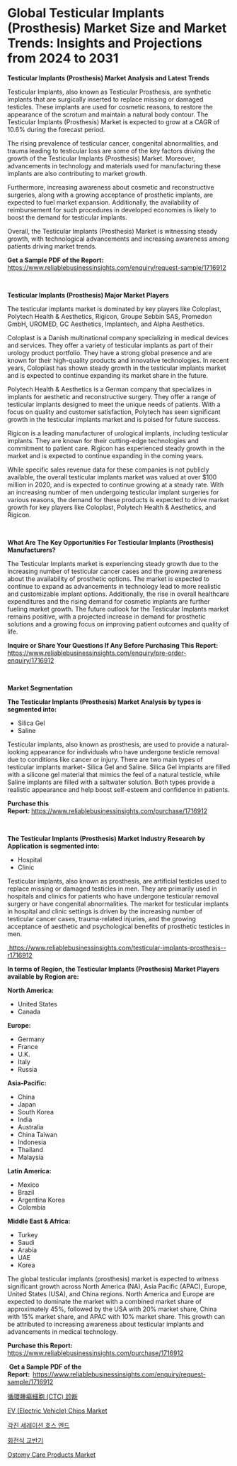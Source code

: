 <p><h1>Global Testicular Implants (Prosthesis) Market Size and Market Trends: Insights and Projections from 2024 to 2031</h1></p><p><strong>Testicular Implants (Prosthesis) Market Analysis and Latest Trends</strong></p>
<p><p>Testicular Implants, also known as Testicular Prosthesis, are synthetic implants that are surgically inserted to replace missing or damaged testicles. These implants are used for cosmetic reasons, to restore the appearance of the scrotum and maintain a natural body contour. The Testicular Implants (Prosthesis) Market is expected to grow at a CAGR of 10.6% during the forecast period.</p><p>The rising prevalence of testicular cancer, congenital abnormalities, and trauma leading to testicular loss are some of the key factors driving the growth of the Testicular Implants (Prosthesis) Market. Moreover, advancements in technology and materials used for manufacturing these implants are also contributing to market growth.</p><p>Furthermore, increasing awareness about cosmetic and reconstructive surgeries, along with a growing acceptance of prosthetic implants, are expected to fuel market expansion. Additionally, the availability of reimbursement for such procedures in developed economies is likely to boost the demand for testicular implants.</p><p>Overall, the Testicular Implants (Prosthesis) Market is witnessing steady growth, with technological advancements and increasing awareness among patients driving market trends.</p></p>
<p><strong>Get a Sample PDF of the Report:&nbsp;</strong> <a href="https://www.reliablebusinessinsights.com/enquiry/request-sample/1716912">https://www.reliablebusinessinsights.com/enquiry/request-sample/1716912</a></p>
<p>&nbsp;</p>
<p><strong>Testicular Implants (Prosthesis) Major Market Players</strong></p>
<p><p>The testicular implants market is dominated by key players like Coloplast, Polytech Health & Aesthetics, Rigicon, Groupe Sebbin SAS, Promedon GmbH, UROMED, GC Aesthetics, Implantech, and Alpha Aesthetics. </p><p>Coloplast is a Danish multinational company specializing in medical devices and services. They offer a variety of testicular implants as part of their urology product portfolio. They have a strong global presence and are known for their high-quality products and innovative technologies. In recent years, Coloplast has shown steady growth in the testicular implants market and is expected to continue expanding its market share in the future.</p><p>Polytech Health & Aesthetics is a German company that specializes in implants for aesthetic and reconstructive surgery. They offer a range of testicular implants designed to meet the unique needs of patients. With a focus on quality and customer satisfaction, Polytech has seen significant growth in the testicular implants market and is poised for future success.</p><p>Rigicon is a leading manufacturer of urological implants, including testicular implants. They are known for their cutting-edge technologies and commitment to patient care. Rigicon has experienced steady growth in the market and is expected to continue expanding in the coming years.</p><p>While specific sales revenue data for these companies is not publicly available, the overall testicular implants market was valued at over $100 million in 2020, and is expected to continue growing at a steady rate. With an increasing number of men undergoing testicular implant surgeries for various reasons, the demand for these products is expected to drive market growth for key players like Coloplast, Polytech Health & Aesthetics, and Rigicon.</p></p>
<p>&nbsp;</p>
<p><strong>What Are The Key Opportunities For Testicular Implants (Prosthesis) Manufacturers?</strong></p>
<p><p>The Testicular Implants market is experiencing steady growth due to the increasing number of testicular cancer cases and the growing awareness about the availability of prosthetic options. The market is expected to continue to expand as advancements in technology lead to more realistic and customizable implant options. Additionally, the rise in overall healthcare expenditures and the rising demand for cosmetic implants are further fueling market growth. The future outlook for the Testicular Implants market remains positive, with a projected increase in demand for prosthetic solutions and a growing focus on improving patient outcomes and quality of life.</p></p>
<p><strong>Inquire or Share Your Questions If Any Before Purchasing This Report:</strong> <a href="https://www.reliablebusinessinsights.com/enquiry/pre-order-enquiry/1716912">https://www.reliablebusinessinsights.com/enquiry/pre-order-enquiry/1716912</a></p>
<p>&nbsp;</p>
<p><strong>Market Segmentation</strong></p>
<p><strong>The Testicular Implants (Prosthesis) Market Analysis by types is segmented into:</strong></p>
<p><ul><li>Silica Gel</li><li>Saline</li></ul></p>
<p><p>Testicular implants, also known as prosthesis, are used to provide a natural-looking appearance for individuals who have undergone testicle removal due to conditions like cancer or injury. There are two main types of testicular implants market- Silica Gel and Saline. Silica Gel implants are filled with a silicone gel material that mimics the feel of a natural testicle, while Saline implants are filled with a saltwater solution. Both types provide a realistic appearance and help boost self-esteem and confidence in patients.</p></p>
<p><strong>Purchase this Report:&nbsp;</strong><a href="https://www.reliablebusinessinsights.com/purchase/1716912">https://www.reliablebusinessinsights.com/purchase/1716912</a></p>
<p>&nbsp;</p>
<p><strong>The Testicular Implants (Prosthesis) Market Industry Research by Application is segmented into:</strong></p>
<p><ul><li>Hospital</li><li>Clinic</li></ul></p>
<p><p>Testicular implants, also known as prosthesis, are artificial testicles used to replace missing or damaged testicles in men. They are primarily used in hospitals and clinics for patients who have undergone testicular removal surgery or have congenital abnormalities. The market for testicular implants in hospital and clinic settings is driven by the increasing number of testicular cancer cases, trauma-related injuries, and the growing acceptance of aesthetic and psychological benefits of prosthetic testicles in men.</p></p>
<p><a href="https://www.reliablebusinessinsights.com/testicular-implants-prosthesis--r1716912">&nbsp;https://www.reliablebusinessinsights.com/testicular-implants-prosthesis--r1716912</a></p>
<p><strong>In terms of Region, the Testicular Implants (Prosthesis) Market Players available by Region are:</strong></p>
<p>
    <p> <strong> North America: </strong>
        <ul>
            <li>United States</li>
            <li>Canada</li>
        </ul>
        </p> 
    <p> <strong> Europe: </strong>
        <ul>
            <li>Germany</li>
            <li>France</li>
            <li>U.K.</li>
            <li>Italy</li>
            <li>Russia</li>
        </ul>
        </p> 
    <p> <strong> Asia-Pacific: </strong>
        <ul>
            <li>China</li>
            <li>Japan</li>
            <li>South Korea</li>
            <li>India</li>
            <li>Australia</li>
            <li>China Taiwan</li>
            <li>Indonesia</li>
            <li>Thailand</li>
            <li>Malaysia</li>
        </ul>
        </p> 
    <p> <strong> Latin America: </strong>
        <ul>
            <li>Mexico</li>
            <li>Brazil</li>
            <li>Argentina Korea</li>
            <li>Colombia</li>
        </ul>
        </p> 
    <p> <strong> Middle East & Africa: </strong>
        <ul>
            <li>Turkey</li>
            <li>Saudi</li>
            <li>Arabia</li>
            <li>UAE</li>
            <li>Korea</li>
        </ul>
    </p>
    </p>
<p><p>The global testicular implants (prosthesis) market is expected to witness significant growth across North America (NA), Asia Pacific (APAC), Europe, United States (USA), and China regions. North America and Europe are expected to dominate the market with a combined market share of approximately 45%, followed by the USA with 20% market share, China with 15% market share, and APAC with 10% market share. This growth can be attributed to increasing awareness about testicular implants and advancements in medical technology.</p></p>
<p><strong>Purchase this Report: </strong><a href="https://www.reliablebusinessinsights.com/purchase/1716912">https://www.reliablebusinessinsights.com/purchase/1716912</a></p>
<p>&nbsp;<strong>Get a Sample PDF of the Report:&nbsp;&nbsp;</strong><a href="https://www.reliablebusinessinsights.com/enquiry/request-sample/1716912">https://www.reliablebusinessinsights.com/enquiry/request-sample/1716912</a></p>
<p><strong></strong></p>
<p><p><a href="https://github.com/dadanedu33/Market-Research-Report-List-1/blob/main/2570123107428.md">循環腫瘍細胞 (CTC) 診断</a></p><p><a href="https://issuu.com/reportprime-2/docs/ev-electric-vehicle-chips-market-size-2030.pptx">EV (Electric Vehicle) Chips Market</a></p><p><a href="https://github.com/jntpkh496620/Market-Research-Report-List-2/blob/main/4626482101626.md">각진 세레이션 호스 엔드</a></p><p><a href="https://github.com/nicolaseller56452023/Market-Research-Report-List-1/blob/main/8844001101625.md">회전식 교반기</a></p><p><a href="https://github.com/IzaiahBartell/Market-Research-Report-List-1/blob/main/ostomy-care-products-market.md">Ostomy Care Products Market</a></p></p>